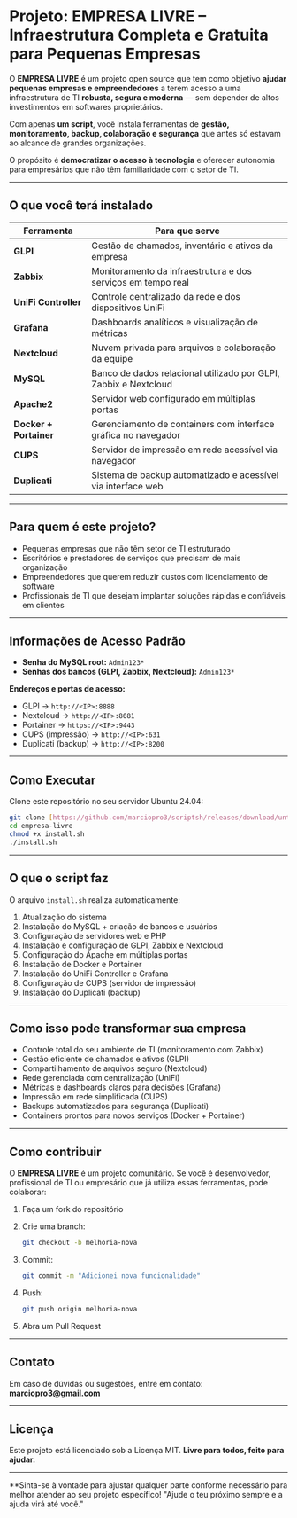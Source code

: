 # Projeto: EMPRESA LIVRE – Infraestrutura Completa e Gratuita para Pequenas Empresas

O **EMPRESA LIVRE** é um projeto open source que tem como objetivo **ajudar pequenas empresas e empreendedores** a terem acesso a uma infraestrutura de TI **robusta, segura e moderna** — sem depender de altos investimentos em softwares proprietários.

Com apenas **um script**, você instala ferramentas de **gestão, monitoramento, backup, colaboração e segurança** que antes só estavam ao alcance de grandes organizações.

O propósito é **democratizar o acesso à tecnologia** e oferecer autonomia para empresários que não têm familiaridade com o setor de TI.

---

## O que você terá instalado

| Ferramenta           | Para que serve                                                         |
|----------------------|------------------------------------------------------------------------|
| **GLPI**             | Gestão de chamados, inventário e ativos da empresa                     |
| **Zabbix**           | Monitoramento da infraestrutura e dos serviços em tempo real           |
| **UniFi Controller** | Controle centralizado da rede e dos dispositivos UniFi                 |
| **Grafana**          | Dashboards analíticos e visualização de métricas                       |
| **Nextcloud**        | Nuvem privada para arquivos e colaboração da equipe                    |
| **MySQL**            | Banco de dados relacional utilizado por GLPI, Zabbix e Nextcloud       |
| **Apache2**          | Servidor web configurado em múltiplas portas                           |
| **Docker + Portainer** | Gerenciamento de containers com interface gráfica no navegador      |
| **CUPS**             | Servidor de impressão em rede acessível via navegador                  |
| **Duplicati**        | Sistema de backup automatizado e acessível via interface web           |

---

## Para quem é este projeto?

- Pequenas empresas que não têm setor de TI estruturado  
- Escritórios e prestadores de serviços que precisam de mais organização  
- Empreendedores que querem reduzir custos com licenciamento de software  
- Profissionais de TI que desejam implantar soluções rápidas e confiáveis em clientes  

---

## Informações de Acesso Padrão

- **Senha do MySQL root:** `Admin123*`  
- **Senhas dos bancos (GLPI, Zabbix, Nextcloud):** `Admin123*`  

**Endereços e portas de acesso:**  
- GLPI → `http://<IP>:8888`  
- Nextcloud → `http://<IP>:8081`  
- Portainer → `https://<IP>:9443`  
- CUPS (impressão) → `http://<IP>:631`  
- Duplicati (backup) → `http://<IP>:8200`  

---

## Como Executar

Clone este repositório no seu servidor Ubuntu 24.04:

```bash
git clone [https://github.com/marciopro3/scriptsh/releases/download/untagged-bd869b2006470c796155/install.sh](https://github.com/marciopro3/scriptsh.git)
cd empresa-livre
chmod +x install.sh
./install.sh
````

---

## O que o script faz

O arquivo `install.sh` realiza automaticamente:

1. Atualização do sistema
2. Instalação do MySQL + criação de bancos e usuários
3. Configuração de servidores web e PHP
4. Instalação e configuração de GLPI, Zabbix e Nextcloud
5. Configuração do Apache em múltiplas portas
6. Instalação de Docker e Portainer
7. Instalação do UniFi Controller e Grafana
8. Configuração de CUPS (servidor de impressão)
9. Instalação do Duplicati (backup)

---

## Como isso pode transformar sua empresa

* Controle total do seu ambiente de TI (monitoramento com Zabbix)
* Gestão eficiente de chamados e ativos (GLPI)
* Compartilhamento de arquivos seguro (Nextcloud)
* Rede gerenciada com centralização (UniFi)
* Métricas e dashboards claros para decisões (Grafana)
* Impressão em rede simplificada (CUPS)
* Backups automatizados para segurança (Duplicati)
* Containers prontos para novos serviços (Docker + Portainer)

---

## Como contribuir

O **EMPRESA LIVRE** é um projeto comunitário.
Se você é desenvolvedor, profissional de TI ou empresário que já utiliza essas ferramentas, pode colaborar:

1. Faça um fork do repositório
2. Crie uma branch:

   ```bash
   git checkout -b melhoria-nova
   ```
3. Commit:

   ```bash
   git commit -m "Adicionei nova funcionalidade"
   ```
4. Push:

   ```bash
   git push origin melhoria-nova
   ```
5. Abra um Pull Request

---

## Contato

Em caso de dúvidas ou sugestões, entre em contato:
**[marciopro3@gmail.com](mailto:marciopro3@gmail.com)**

---

## Licença

Este projeto está licenciado sob a Licença MIT.
**Livre para todos, feito para ajudar.**

---

**Sinta-se à vontade para ajustar qualquer parte conforme necessário para melhor atender ao seu projeto específico! "Ajude o teu próximo sempre e a ajuda virá até você."

